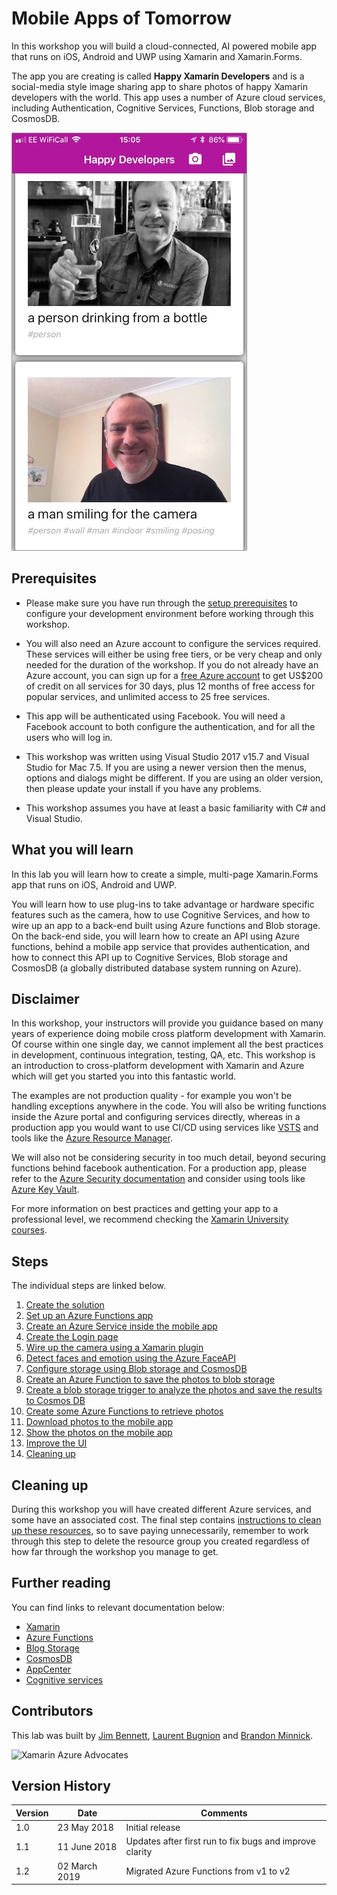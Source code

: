 # Mobile Apps of Tomorrow

In this workshop you will build a cloud-connected, AI powered mobile app that runs on iOS, Android and UWP using Xamarin and Xamarin.Forms.

The app you are creating is called __Happy Xamarin Developers__ and is a social-media style image sharing app to share photos of happy Xamarin developers with the world. This app uses a number of Azure cloud services, including Authentication, Cognitive Services, Functions, Blob storage and CosmosDB.

![Final screenshot of the app](./Images/FinalAppScreenshot.jpeg)

## Prerequisites

* Please make sure you have run through the [setup prerequisites](./SETUP.MD) to configure your development environment before working through this workshop.

* You will also need an Azure account to configure the services required. These services will either be using free tiers, or be very cheap and only needed for the duration of the workshop. If you do not already have an Azure account, you can sign up for a [free Azure account](https://azure.microsoft.com/free?WT.mc_id=mobileappsoftomorrow-workshop-jabenn) to get US$200 of credit on all services for 30 days, plus 12 months of free access for popular services, and unlimited access to 25 free services.

* This app will be authenticated using Facebook. You will need a Facebook account to both configure the authentication, and for all the users who will log in.

* This workshop was written using Visual Studio 2017 v15.7 and Visual Studio for Mac 7.5. If you are using a newer version then the menus, options and dialogs might be different. If you are using an older version, then please update your install if you have any problems.

* This workshop assumes you have at least a basic familiarity with C# and Visual Studio.

## What you will learn

In this lab you will learn how to create a simple, multi-page Xamarin.Forms app that runs on iOS, Android and UWP.

You will learn how to use plug-ins to take advantage or hardware specific features such as the camera, how to use Cognitive Services, and how to wire up an app to a back-end built using Azure functions and Blob storage. On the back-end side, you will learn how to create an API using Azure functions, behind a mobile app service that provides authentication, and how to connect this API up to Cognitive Services, Blob storage and CosmosDB (a globally distributed database system running on Azure).

<!-- TODO - add an architecture diagram -->

## Disclaimer

In this workshop, your instructors will provide you guidance based on many years of experience doing mobile cross platform development with Xamarin. Of course within one single day, we cannot implement all the best practices in development, continuous integration, testing, QA, etc. This workshop is an introduction to cross-platform development with Xamarin and Azure which will get you started you into this fantastic world.

The examples are not production quality - for example you won't be handling exceptions anywhere in the code. You will also be writing functions inside the Azure portal and configuring services directly, whereas in a production app you would want to use CI/CD using services like [VSTS](https://docs.microsoft.com/vsts/index?view=vsts&WT.mc_id=mobileappsoftomorrow-workshop-jabenn) and tools like the [Azure Resource Manager](https://docs.microsoft.com/azure/azure-resource-manager/?WT.mc_id=mobileappsoftomorrow-workshop-jabenn).

We will also not be considering security in too much detail, beyond securing functions behind facebook authentication. For a production app, please refer to the [Azure Security documentation](https://docs.microsoft.com/azure/security/?WT.mc_id=mobileappsoftomorrow-workshop-jabenn) and consider using tools like [Azure Key Vault](https://docs.microsoft.com/azure/key-vault/?WT.mc_id=mobileappsoftomorrow-workshop-jabenn).

For more information on best practices and getting your app to a professional level, we recommend checking the [Xamarin University courses](https://university.xamarin.com/?WT.mc_id=mobileappsoftomorrow-workshop-jabenn).

## Steps

The individual steps are linked below.

1. [Create the solution](./Workshop/1-CreateSolution.md)
2. [Set up an Azure Functions app](./Workshop/2-SetupAzureFunctions.md)
3. [Create an Azure Service inside the mobile app](./Workshop/3-CreateAnAzureServiceInTheMobileApp.md)
4. [Create the Login page](./Workshop/4-CreateLoginPage.md)
5. [Wire up the camera using a Xamarin plugin](./Workshop/5-WireUpTheCamera.md)
6. [Detect faces and emotion using the Azure FaceAPI](./Workshop/6-DetectFaces.md)
7. [Configure storage using Blob storage and CosmosDB](./Workshop/7-ConfigureStorage.md)
8. [Create an Azure Function to save the photos to blob storage](./Workshop/8-FunctionToSavePhotos.md)
9. [Create a blob storage trigger to analyze the photos and save the results to Cosmos DB](./Workshop/9-BlobStorageTrigger.md)
10. [Create some Azure Functions to retrieve photos](./Workshop/10-FunctionToLoadPhotos.md)
11. [Download photos to the mobile app](./Workshop/11-DownloadPhotosToMobileApp.md)
12. [Show the photos on the mobile app](./Workshop/12-ShowPhotosOnMobileApp.md)
13. [Improve the UI](./Workshop/13-ImproveTheUI.md)
14. [Cleaning up](./Workshop/14-CleaningUp.md)

## Cleaning up

During this workshop you will have created different Azure services, and some have an associated cost. The final step contains [instructions to clean up these resources](./Workshop/16-CleaningUp.md), so to save paying unnecessarily, remember to work through this step to delete the resource group you created regardless of how far through the workshop you manage to get.

## Further reading

You can find links to relevant documentation below:

* [Xamarin](https://docs.microsoft.com/xamarin/?WT.mc_id=mobileappsoftomorrow-workshop-jabenn)
* [Azure Functions](https://docs.microsoft.com/azure/azure-functions/?WT.mc_id=mobileappsoftomorrow-workshop-jabenn)
* [Blog Storage](https://docs.microsoft.com/azure/storage/?WT.mc_id=mobileappsoftomorrow-workshop-jabenn)
* [CosmosDB](https://docs.microsoft.com/azure/cosmos-db/?WT.mc_id=mobileappsoftomorrow-workshop-jabenn)
* [AppCenter](https://docs.microsoft.com/appcenter/?WT.mc_id=mobileappsoftomorrow-workshop-jabenn)
* [Cognitive services](https://docs.microsoft.com/azure/cognitive-services/?WT.mc_id=mobileappsoftomorrow-workshop-jabenn)

## Contributors

This lab was built by [Jim Bennett](https://developer.microsoft.com/advocates/jim-bennett?WT.mc_id=mobileappsoftomorrow-workshop-jabenn), [Laurent Bugnion](https://developer.microsoft.com/advocates/laurent-bugnion?WT.mc_id=mobileappsoftomorrow-workshop-jabenn) and [Brandon Minnick](https://twitter.com/intent/user?user_id=3418408341).

![Xamarin Azure Advocates](./Images/Xamarin.png)

## Version History

| Version | Date | Comments |
|---------|------|----------|
| 1.0     | 23 May 2018 | Initial release |
| 1.1     | 11 June 2018 | Updates after first run to fix bugs and improve clarity |
| 1.2     | 02 March 2019 | Migrated Azure Functions from v1 to v2 |
